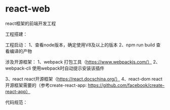 # react-web
react框架的前端开发工程

工程搭建：


工程启动：
1、查看node版本，确定使用V8及以上的版本
2、npm run build 查看编译的产物


涉及开源框架：
1、webpack             打包工具（https://www.webpackjs.com/）
2、webpack-cli         使用webpack时自动提示安装该插件


3、react               react开源框架（https://react.docschina.org/）
4、react-dom           react开源框架需要的（参考create-react-app: https://github.com/facebook/create-react-app）


代码规范：


